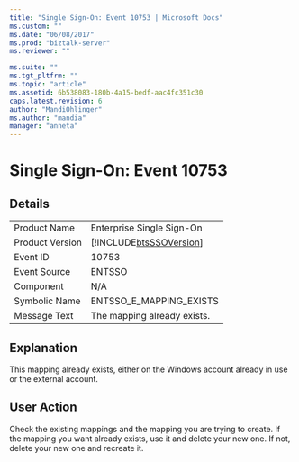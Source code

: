 ```yaml
---
title: "Single Sign-On: Event 10753 | Microsoft Docs"
ms.custom: ""
ms.date: "06/08/2017"
ms.prod: "biztalk-server"
ms.reviewer: ""

ms.suite: ""
ms.tgt_pltfrm: ""
ms.topic: "article"
ms.assetid: 6b538083-180b-4a15-bedf-aac4fc351c30
caps.latest.revision: 6
author: "MandiOhlinger"
ms.author: "mandia"
manager: "anneta"
---
```

# Single Sign-On: Event 10753
## Details  
  
|                 |                                                            |
|-----------------|------------------------------------------------------------|
|  Product Name   |                 Enterprise Single Sign-On                  |
| Product Version | [!INCLUDE[btsSSOVersion](../includes/btsssoversion-md.md)] |
|    Event ID     |                           10753                            |
|  Event Source   |                           ENTSSO                           |
|    Component    |                            N/A                             |
|  Symbolic Name  |                  ENTSSO_E_MAPPING_EXISTS                   |
|  Message Text   |                The mapping already exists.                 |
  
## Explanation  
 This mapping already exists, either on the Windows account already in use or the external account.  
  
## User Action  
 Check the existing mappings and the mapping you are trying to create. If the mapping you want already exists, use it and delete your new one. If not, delete your new one and recreate it.